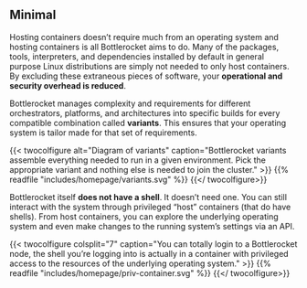 ## Minimal

Hosting containers doesn’t require much from an operating system and hosting containers is all Bottlerocket aims to do.
Many of the packages, tools, interpreters, and dependencies installed by default in general purpose Linux distributions are simply not needed to only host containers.
By excluding these extraneous pieces of software, your **operational and security overhead is reduced**.

Bottlerocket manages complexity and requirements for different orchestrators, platforms, and architectures into specific builds for every compatible combination called **variants**.
This ensures that your operating system is tailor made for that set of requirements.

{{< twocolfigure  alt="Diagram of variants"  caption="Bottlerocket variants assemble everything needed to run in a given environment. Pick the appropriate variant and nothing else is needed to join the cluster." >}}
    {{% readfile "includes/homepage/variants.svg" %}}
{{</ twocolfigure>}}


Bottlerocket itself **does not have a shell**.
It doesn’t need one.
You can still interact with the system through privileged “host” containers (that do have shells).
From host containers, you can explore the underlying operating system and even make changes to the running system’s settings via an API.

{{< twocolfigure  colsplit="7" caption="You can totally login to a Bottlerocket node, the shell you’re logging into is actually in a container with privileged access to the resources of the underlying operating system." >}}
    {{% readfile "includes/homepage/priv-container.svg" %}}
{{</ twocolfigure>}}